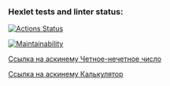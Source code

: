 ### Hexlet tests and linter status:
[![Actions Status](https://github.com/BorisHai/frontend-project-44/actions/workflows/hexlet-check.yml/badge.svg)](https://github.com/BorisHai/frontend-project-44/actions)

[![Maintainability](https://api.codeclimate.com/v1/badges/b70fb96da76d98517fd9/maintainability)](https://codeclimate.com/github/BorisHai/frontend-project-44/maintainability)

[Ссылка на аскинему Четное-нечетное число](https://asciinema.org/a/uMIxoz3EGypsow6U8x7CByUm2)

[Ссылка на аскинему Калькулятор](https://asciinema.org/a/U1Jhd8BZHD2fVxxuA3BDGabLh)
